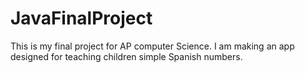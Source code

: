 # JavaFinalProject
This is my final project for AP computer Science. I am making an app designed for teaching children simple Spanish numbers.

